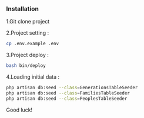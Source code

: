 ### Installation

1.Git clone project

2.Project setting :
```sh
cp .env.example .env
```

3.Project deploy :
```sh
bash bin/deploy
```

4.Loading initial data :
```sh
php artisan db:seed --class=GenerationsTableSeeder
php artisan db:seed --class=FamiliesTableSeeder
php artisan db:seed --class=PeoplesTableSeeder
```



Good luck!
